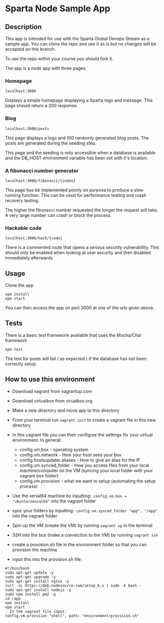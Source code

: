 # Sparta Node Sample App

## Description

This app is intended for use with the Sparta Global Devops Stream as a sample app. You can clone the repo and use it as is but no changes will be accepted on this branch.

To use the repo within your course you should fork it.

The app is a node app with three pages.

### Homepage

``localhost:3000``

Displays a simple homepage displaying a Sparta logo and message. This page should return a 200 response.

### Blog

``localhost:3000/posts``

This page displays a logo and 100 randomly generated blog posts. The posts are generated during the seeding step.

This page and the seeding is only accessible when a database is available and the DB_HOST environment variable has been set with it's location.

### A fibonacci number generator

``localhost:3000/fibonacci/{index}``

This page has be implemented poorly on purpose to produce a slow running function. This can be used for performance testing and crash recovery testing.

The higher the fibonacci number requested the longer the request will take. A very large number can crash or block the process.


### Hackable code

``localhost:3000/hack/{code}``

There is a commented route that opens a serious security vulnerability. This should only be enabled when looking at user security and then disabled immediately afterwards

## Usage

Clone the app

```
npm install
npm start
```

You can then access the app on port 3000 at one of the urls given above.

## Tests

There is a basic test framework available that uses the Mocha/Chai framework

```
npm test
```

The test for posts will fail ( as expected ) if the database has not been correctly setup.

## How to use this environment
- Download vagrant from vagrantup.com
- Download virtualbox from virualbox.org
- Make a new directory and move app to this directory
- From your terminal run ````vagrant init```` to create a vagrant file in this new directory
- In this vagrant file you can then configure the settings for your virtual environment. In general:
  - config.vm.box - operating system
  - config.vm.network - How your host sees your box
  - config.hostsupdater.aliases - How to give an alias for the IP
  - config.vm.synced_folder - How you access files from your local machine/computer
  on the VM (syncing your local folder with your vagrant box folder)
  - config.vm.provision - what we want to setup (automating the setup process)

- Use the xenial64 machine by inputting:```` config.vm.box = "ubuntu/xenial64"````
into the vagrant folder
- sync your folders by inputting:```` config.vm.synced_folder "app", "/app"````
into the vagrant folder
- Spin up the VM (create the VM) by running ````vagrant up```` in the terminal
- SSH into the box (make a connection to the VM) by running ````vagrant ssh````
- create a provision.sh file in the environment folder so that you can provision the machine
- input this into the provision.sh file:
````
#!/bin/bash
sudo apt-get update -y
sudo apt-get upgrade -y
sudo apt-get install nginx -y
curl -sL https://deb.nodesource.com/setup_6.x | sudo -E bash -
sudo apt-get install nodejs -y
sudo npm install pm2 -g
cd /app
npm install
npm start
- In the vagrant file input:
config.vm.provision "shell", path: "environment/provision.sh"
````
